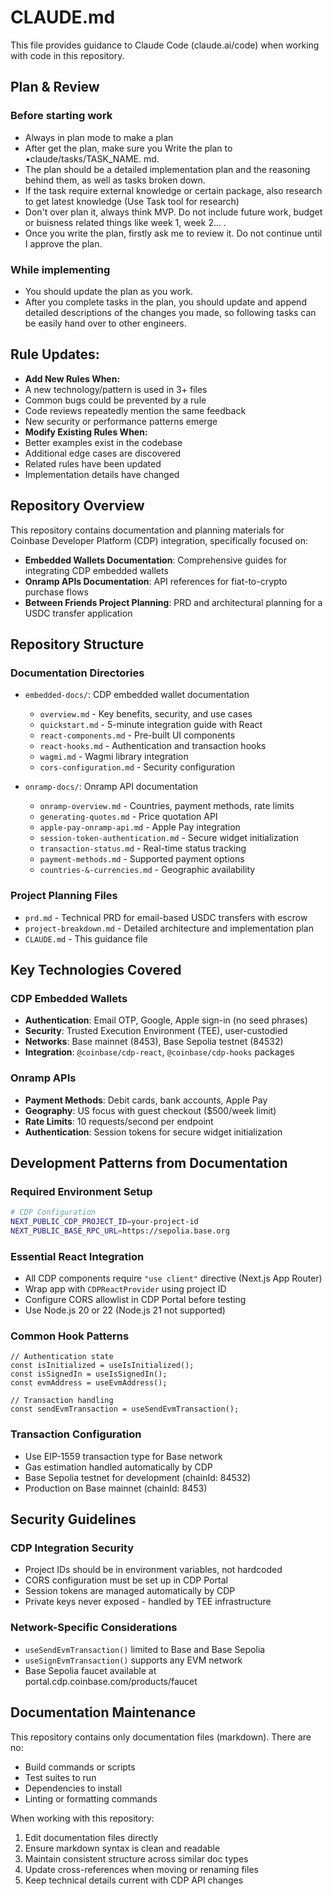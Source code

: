 # CLAUDE.md

This file provides guidance to Claude Code (claude.ai/code) when working with code in this repository.

## Plan & Review

### Before starting work
- Always in plan mode to make a plan
- After get the plan, make sure you Write the plan to •claude/tasks/TASK_NAME. md.
- The plan should be a detailed implementation plan and the reasoning behind them, as well as tasks broken down.
- If the task require external knowledge or certain package, also research to get latest knowledge (Use Task tool for research)
- Don't over plan it, always think MVP. Do not include future work, budget or buisness related things like week 1, week 2... .
- Once you write the plan, firstly ask me to review it. Do not continue until I approve the plan.
### While implementing
- You should update the plan as you work.
- After you complete tasks in the plan, you should update and append detailed descriptions of the changes you made, so following tasks can be easily hand over to other engineers.

## Rule Updates:
- **Add New Rules When:**
- A new technology/pattern is used in 3+ files
- Common bugs could be prevented by a rule
- Code reviews repeatedly mention the same feedback
- New security or performance patterns emerge
- **Modify Existing Rules When:**
- Better examples exist in the codebase
- Additional edge cases are discovered
- Related rules have been updated
- Implementation details have changed

## Repository Overview

This repository contains documentation and planning materials for Coinbase Developer Platform (CDP) integration, specifically focused on:

- **Embedded Wallets Documentation**: Comprehensive guides for integrating CDP embedded wallets
- **Onramp APIs Documentation**: API references for fiat-to-crypto purchase flows
- **Between Friends Project Planning**: PRD and architectural planning for a USDC transfer application

## Repository Structure

### Documentation Directories

- `embedded-docs/`: CDP embedded wallet documentation
  - `overview.md` - Key benefits, security, and use cases
  - `quickstart.md` - 5-minute integration guide with React
  - `react-components.md` - Pre-built UI components
  - `react-hooks.md` - Authentication and transaction hooks
  - `wagmi.md` - Wagmi library integration
  - `cors-configuration.md` - Security configuration

- `onramp-docs/`: Onramp API documentation  
  - `onramp-overview.md` - Countries, payment methods, rate limits
  - `generating-quotes.md` - Price quotation API
  - `apple-pay-onramp-api.md` - Apple Pay integration
  - `session-token-authentication.md` - Secure widget initialization
  - `transaction-status.md` - Real-time status tracking
  - `payment-methods.md` - Supported payment options
  - `countries-&-currencies.md` - Geographic availability

### Project Planning Files

- `prd.md` - Technical PRD for email-based USDC transfers with escrow
- `project-breakdown.md` - Detailed architecture and implementation plan
- `CLAUDE.md` - This guidance file

## Key Technologies Covered

### CDP Embedded Wallets
- **Authentication**: Email OTP, Google, Apple sign-in (no seed phrases)
- **Security**: Trusted Execution Environment (TEE), user-custodied
- **Networks**: Base mainnet (8453), Base Sepolia testnet (84532)
- **Integration**: `@coinbase/cdp-react`, `@coinbase/cdp-hooks` packages

### Onramp APIs
- **Payment Methods**: Debit cards, bank accounts, Apple Pay
- **Geography**: US focus with guest checkout ($500/week limit)
- **Rate Limits**: 10 requests/second per endpoint
- **Authentication**: Session tokens for secure widget initialization

## Development Patterns from Documentation

### Required Environment Setup
```bash
# CDP Configuration
NEXT_PUBLIC_CDP_PROJECT_ID=your-project-id
NEXT_PUBLIC_BASE_RPC_URL=https://sepolia.base.org
```

### Essential React Integration
- All CDP components require `"use client"` directive (Next.js App Router)
- Wrap app with `CDPReactProvider` using project ID
- Configure CORS allowlist in CDP Portal before testing
- Use Node.js 20 or 22 (Node.js 21 not supported)

### Common Hook Patterns
```tsx
// Authentication state
const isInitialized = useIsInitialized();
const isSignedIn = useIsSignedIn();
const evmAddress = useEvmAddress();

// Transaction handling  
const sendEvmTransaction = useSendEvmTransaction();
```

### Transaction Configuration
- Use EIP-1559 transaction type for Base network
- Gas estimation handled automatically by CDP
- Base Sepolia testnet for development (chainId: 84532)
- Production on Base mainnet (chainId: 8453)

## Security Guidelines

### CDP Integration Security
- Project IDs should be in environment variables, not hardcoded
- CORS configuration must be set up in CDP Portal
- Session tokens are managed automatically by CDP
- Private keys never exposed - handled by TEE infrastructure

### Network-Specific Considerations
- `useSendEvmTransaction()` limited to Base and Base Sepolia
- `useSignEvmTransaction()` supports any EVM network
- Base Sepolia faucet available at portal.cdp.coinbase.com/products/faucet

## Documentation Maintenance

This repository contains only documentation files (markdown). There are no:
- Build commands or scripts
- Test suites to run
- Dependencies to install
- Linting or formatting commands

When working with this repository:
1. Edit documentation files directly
2. Ensure markdown syntax is clean and readable  
3. Maintain consistent structure across similar doc types
4. Update cross-references when moving or renaming files
5. Keep technical details current with CDP API changes